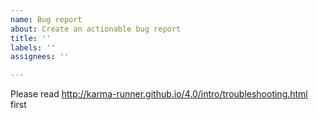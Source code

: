 ```yaml
---
name: Bug report
about: Create an actionable bug report
title: ''
labels: ''
assignees: ''

---
```


Please read http://karma-runner.github.io/4.0/intro/troubleshooting.html first
